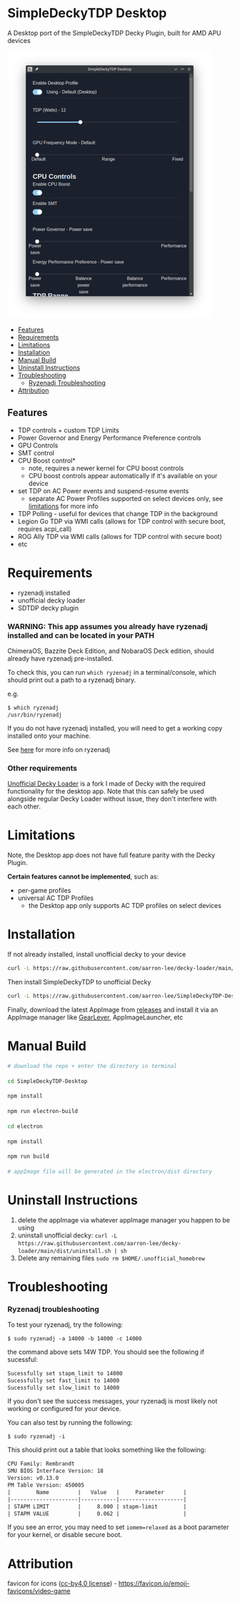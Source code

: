 # SimpleDeckyTDP Desktop

A Desktop port of the SimpleDeckyTDP Decky Plugin, built for AMD APU devices

![app](./img/app1.png)

- [Features](#features)
- [Requirements](#requirements)
- [Limitations](#limitations)
- [Installation](#install)
- [Manual Build](#manual-build)
- [Uninstall Instructions](#uninstall-instructions)
- [Troubleshooting](#troubleshooting)
  - [Ryzenadj Troubleshooting](#ryzenadj-troubleshooting)
- [Attribution](#attribution)

## Features

- TDP controls + custom TDP Limits
- Power Governor and Energy Performance Preference controls
- GPU Controls
- SMT control
- CPU Boost control\*
  - note, requires a newer kernel for CPU boost controls
  - CPU boost controls appear automatically if it's available on your device
- set TDP on AC Power events and suspend-resume events
  - separate AC Power Profiles supported on select devices only, see [limitations](#limitations) for more info
- TDP Polling - useful for devices that change TDP in the background
- Legion Go TDP via WMI calls (allows for TDP control with secure boot, requires acpi_call)
- ROG Ally TDP via WMI calls (allows for TDP control with secure boot)
- etc

# Requirements

- ryzenadj installed
- unofficial decky loader
- SDTDP decky plugin

### WARNING: This app assumes you already have ryzenadj installed and can be located in your PATH

ChimeraOS, Bazzite Deck Edition, and NobaraOS Deck edition, should already have ryzenadj pre-installed.

To check this, you can run `which ryzenadj` in a terminal/console, which should print out a path to a ryzenadj binary.

e.g.

```
$ which ryzenadj
/usr/bin/ryzenadj
```

If you do not have ryzenadj installed, you will need to get a working copy installed onto your machine.

See [here](#ryzenadj-troubleshooting) for more info on ryzenadj

### Other requirements

[Unofficial Decky Loader](https://github.com/aarron-lee/decky-loader) is a fork I made of Decky with the required functionality for the desktop app. Note that this can safely be used alongside regular Decky Loader without issue, they don't interfere with each other.

# Limitations

Note, the Desktop app does not have full feature parity with the Decky Plugin.

**Certain features cannot be implemented**, such as:

- per-game profiles
- universal AC TDP Profiles
  - the Desktop app only supports AC TDP profiles on select devices

# Installation

If not already installed, install unofficial decky to your device

```bash
curl -L https://raw.githubusercontent.com/aarron-lee/decky-loader/main/dist/install_release.sh | sh
```

Then install SimpleDeckyTDP to unofficial Decky

```bash
curl -L https://raw.githubusercontent.com/aarron-lee/SimpleDeckyTDP-Desktop/main/install.sh | sh
```

Finally, download the latest AppImage from [releases](https://github.com/aarron-lee/SimpleDeckyTDP-Desktop/releases) and install it via an AppImage manager like [GearLever](https://flathub.org/apps/it.mijorus.gearlever), AppImageLauncher, etc

# Manual Build

```bash
# download the repo + enter the directory in terminal

cd SimpleDeckyTDP-Desktop

npm install

npm run electron-build

cd electron

npm install

npm run build

# appImage file will be generated in the electron/dist directory
```

# Uninstall Instructions

1. delete the appImage via whatever appImage manager you happen to be using
2. uninstall unofficial decky: `curl -L https://raw.githubusercontent.com/aarron-lee/decky-loader/main/dist/uninstall.sh | sh`
3. Delete any remaining files `sudo rm $HOME/.unofficial_homebrew`

# Troubleshooting

### Ryzenadj troubleshooting

To test your ryzenadj, try the following:

```
$ sudo ryzenadj -a 14000 -b 14000 -c 14000
```

the command above sets 14W TDP. You should see the following if sucessful:

```
Sucessfully set stapm_limit to 14000
Sucessfully set fast_limit to 14000
Sucessfully set slow_limit to 14000
```

If you don't see the success messages, your ryzenadj is most likely not working or configured for your device.

You can also test by running the following:

```
$ sudo ryzenadj -i
```

This should print out a table that looks something like the following:

```
CPU Family: Rembrandt
SMU BIOS Interface Version: 18
Version: v0.13.0
PM Table Version: 450005
|        Name         |   Value   |     Parameter      |
|---------------------|-----------|--------------------|
| STAPM LIMIT         |     8.000 | stapm-limit        |
| STAPM VALUE         |     0.062 |                    |
```

If you see an error, you may need to set `iomem=relaxed` as a boot parameter for your kernel, or disable secure boot.

# Attribution

favicon for icons ([cc-by4.0 license](https://creativecommons.org/licenses/by/4.0/)) - https://favicon.io/emoji-favicons/video-game
